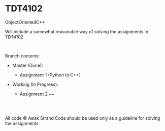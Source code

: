 # TDT4102
ObjectOrientedC++

Will include a somewhat reasonable way of solving the assignments in TDT4102.

<br>

Branch contents:
- Master (Done):
  - Assignment 1 (Python to C++)

- Working (In Progress):
  - Assignment 2 ~~
  
<br><br>

All code © Aslak Strand
Code should be used only as a guideline for solving the assignments.
